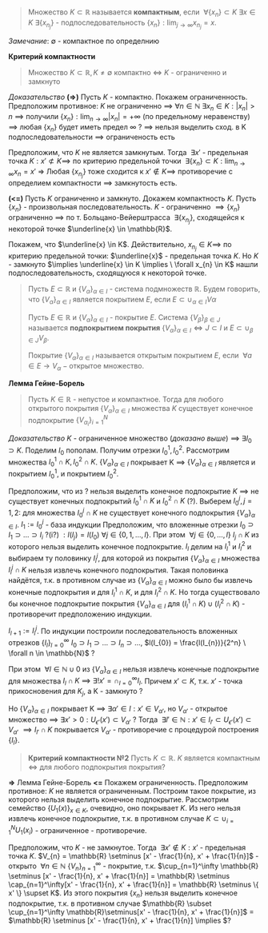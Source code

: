 >Множество $K \subset \mathbb{R}$ называется **компактным**, если $\ \forall \{ x_{n} \} \subset K \ \exists x \in K \ \exists \{ x_{n_{j}} \}$ - подпоследовательность $\{ x_{n} \} : \lim_{ j \to \infty } x_{n_{j}} = x$.

*Замечание*: $\emptyset$ - компактное по определнию

**Критерий компактности**
>Множество $K \subset \mathbb{R}, K \neq \emptyset$ компактно $\iff$ $K$ - ограниченно и замкнуто

*Доказательство*
**(=>)** Пусть $K$ - компактно. Покажем ограниченность. 
Предположим противное: $K$ не ограниченно $\implies \ \forall n \in \mathbb{N} \ \exists x_{n} \in K : |x_{n}| > n$ $\implies$ получили $\{ x_{n} \} : \lim_{ n \to \infty }|x_{n}| = +\infty$ (по предельному неравенству) $\implies$ любая $\{ x_{n} \}$ будет иметь предел $\infty$ ? $\implies$ нельзя выделить сход. в K  подпоследовательности $\implies$ ограниченость есть

Предположим, что $K$ не является замкнутым. Тогда $\ \exists x'$ - предельная точка $K : x' \not\subset K \implies$ по критерию предельной точки $\ \exists \{ x_{n} \} \subset K : \lim_{ n \to \infty }x_{n} = x'$ => Любая $\{ x_{n_{j}} \}$ тоже сходится к $x' \not\in K \implies$ противоречие с определием компактности $\implies$ замкнутость есть.

**(<=)** Пусть $K$ ограниченно и замкнуто. Докажем компактность $K$.
Пусть $\{ x_{n} \}$ - произвольная последовательность. $K$ - ограниченно $\implies \{ x_{n} \}$ ограниченно $\implies$ по т. Больцано-Вейерштрасса $\ \exists \{ x_{n_{j}} \}$, сходящейся к некоторой точке $\underline{x} \in \mathbb{R}$. 

Покажем, что $\underline{x} \in K$. Действительно, $x_{n_{j}} \in K \implies$ по критерию предельной точки: $\underline{x}$ - предельная точка $K$. Но $K$ - замкнуто $\implies \underline{x} \in K \implies \ \forall x_{n} \in K$ нашли подпоследовательность, сходящуюся к некоторой точке.

>Пусть $E \subset \mathbb{R}$ и $\{{V_{\alpha}}\}_{\alpha \in I}$ - система подмножеств $\mathbb{R}$. Будем говорить, что $\{{V_{\alpha}}\}_{\alpha \in I}$ является покрытием $E$, если $E \subset \cup_{\alpha \in I}V\alpha$
>
>Пусть $E \in \mathbb{R}$ и $\{{V_{\alpha}}\}_{\alpha \in I}$ - покрытие $E$. Система $\{{V_{\beta}}\}_{\beta \in J}$ называется **подпокрытием покрытия** $\{{V_{\alpha}}\}_{\alpha \in I} \iff J \subset I \text{ и } E \subset \cup_{\beta \in J}V_{\beta}$. 
>
>Покрытие $\{{V_{\alpha}}\}_{\alpha \in I}$ называется открытым покрытием $E$, если $\ \forall a \in E \to V_{\alpha} - \text{открытое множество}$.

**Лемма Гейне-Борель**
>Пусть $K \in \mathbb{R}$ - непустое и компактное. Тогда для любого открытого покрытия $\{{V_{\alpha}}\}_{\alpha \in I} \text{ множества }K$ существует конечное подпокрытие $\{{V_{\alpha_{i}}}\}_{i=1}^{N}$ 

*Доказательство*
$K$ - ограниченное множество (*доказано выше*) $\implies \ \exists I_{0} \supset K$. 
Поделим $I_{0}$ пополам. Получим отрезки $I_{0}^{1}, I_{0}^{2}$. 
Рассмотрим множества $I_{0}^{1} \cap K, I_{0}^2 \cap K$. $\{{V_{\alpha}}\}_{\alpha \in I}$ покрывает K $\implies$ $\{{V_{\alpha}}\}_{\alpha \in I}$ является и покрытием $I_{0}^{1}$, и покрытием $I_{0}^{2}$. 

Предположим, что из ? нельзя выделить конечное подпокрытие $K$ $\implies$ не существует конечных подпокрытий $I_{0}^{1} \cap K$  и $I_{0}^{2} \cap K$ (?). Выберем $I_{0}^{j}, j = 1,2:$ для множества $I_{0}^{j} \cap K$ не существует конечного подпокрытия $\{{V_{\alpha}}\}_{\alpha \in I}$. 
$I_{1}:= I_{0}^{j}$ - база индукции
Предположим, что вложенные отрезки $I_{0} \supset I_{1} \supset \dots \supset I_{i}$ ?(i?) $: l(I_{j}) = l(I_{0}) \ \forall j \in \{ 0, 1, \dots, l \}$. При этом $\ \forall j \in \{0, \dots, l\} \ I_{j} \cap K$ из которого нельзя выделить конечное подпокрытие. $I_{l}$ делим на $I_{l}^{1}$ и $I_{l}^2$ и выбираем ту половинку $I_{l}^{j}$, для которой из покрытия $\{{V_{\alpha}}\}_{\alpha \in I}$ множества $I_{l}^{j} \cap K$ нельзя извлечь конечного подпокрытия. Такая половинка найдётся, т.к. в противном случае из $\{{V_{\alpha}}\}_{\alpha \in I}$ можно было бы извлечь конечные подпокрытия и для $I_{l}^1 \cap K$, и для $I_{l}^{2} \cap K$. Но тогда существовало бы конечное подпокрытие покрытия $\{{V_{\alpha}}\}_{\alpha \in I}$ для $(I_{l}^{1} \cap K) \cup (I_{l}^{2} \cap K)$ - противоречит предположению индукции.

$I_{l+1} := I_{l}^{j}$. По индукции построили последовательность вложенных отрезков $\{I_{l}\}_{l=0}^\infty$ $I_{0} \supset I_{1} \supset \dots \supset I_n \supset \dots$, $l(I_{0}) = \frac{l(I_{n})}{2^n} \ \forall n \in \mathbb{N}$ ?

При этом $\ \forall l \in \mathbb{N} \cup {0}$ из $\{{V_{\alpha}}\}_{\alpha \in I}$ нельзя извлечь конечные подпокрытие для множества $I_{l} \cap K$ $\implies \ \exists! x' = \cap_{l=0}^\infty I_{l}$. Причем $x' \subset K$, т.к. $x'$ - точка прикосновения для $K_{j}$, а K - замкнуто ?

Но $\{{V_{\alpha}}\}_{\alpha \in I}$ покрывает K $\implies \ \exists \alpha' \in I : x' \in V_{\alpha'}$, но $V_{\alpha'}$ - открытое множество $\implies \ \exists x' > 0 : U_{\epsilon'}(x') \subset V_{\alpha'}$ ? Тогда $\ \exists l' \in \mathbb{N} : x' \in I_{l'} \subset U_{\epsilon'}(x') \subset V_{\alpha'}$ $\implies I_{l'} \cap K$ покрывается $V_{\alpha'}$ - противоречие с процедурой построения $\{ I_{l} \}$.

>**Критерий компактности №2**
>Пусть $K \subset \mathbb{R}$. $K$ является компактным $\iff$ для любого подпокрытия покрытия?
>

**=>** Лемма Гейне-Борель
**<=** Покажем ограниченность. Предположим противное: $K$ не является ограниченным. Построим такое покрытие, из которого нельзя выделить конечное подпокрытие. Рассмотрим семейство $\{ U_{1}(x) \}_{x\in K}$, очевидно, оно покрывает $K$. Из него нельзя извлечь конечное подпокрытие, т.к. в противном случае $K \subset \cup_{i=1}^{N}U_{1}(x_{i})$ - ограниченное - противоречие.

Предположим, что $K$ - не замкнутое. Тогда $\ \exists x' \not\in K : x'$ - предельная точка $K$.
$V_{n} = \mathbb{R} \setminus [x' - \frac{1}{n}, x' + \frac{1}{n}]$ - открыто $\ \forall n \in \mathbb{N}$
$\{ V_{n} \}_{n=1}^\infty$ - покрытие, т.к.  $\cup_{n=1}^\infty \mathbb{R} \setminus [x' - \frac{1}{n}, x' + \frac{1}{n}] = \mathbb{R}  \setminus \cap_{n=1}^\infty[x' - \frac{1}{n}, x' + \frac{1}{n}] = \mathbb{R} \setminus \{ x' \} \supset K$. Из этого покрытия $\{ x_{n} \}$ нельзя выделить конечное подпокрытие, т.к. в противном случае $\mathbb{R} \subset \cup_{n=1}^\infty \mathbb{R}\setminus[x' - \frac{1}{n}, x' + \frac{1}{n}]$ = $\mathbb{R} \setminus [x' - \frac{1}{n}, x' + \frac{1}{n}] \implies $? 